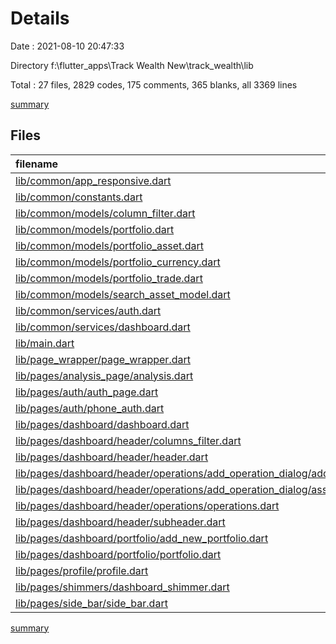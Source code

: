 # Details

Date : 2021-08-10 20:47:33

Directory f:\flutter_apps\Track Wealth New\track_wealth\lib

Total : 27 files,  2829 codes, 175 comments, 365 blanks, all 3369 lines

[summary](results.md)

## Files
| filename | language | code | comment | blank | total |
| :--- | :--- | ---: | ---: | ---: | ---: |
| [lib/common/app_responsive.dart](/lib/common/app_responsive.dart) | Dart | 6 | 0 | 2 | 8 |
| [lib/common/constants.dart](/lib/common/constants.dart) | Dart | 152 | 6 | 22 | 180 |
| [lib/common/models/column_filter.dart](/lib/common/models/column_filter.dart) | Dart | 29 | 0 | 3 | 32 |
| [lib/common/models/portfolio.dart](/lib/common/models/portfolio.dart) | Dart | 48 | 1 | 7 | 56 |
| [lib/common/models/portfolio_asset.dart](/lib/common/models/portfolio_asset.dart) | Dart | 70 | 0 | 8 | 78 |
| [lib/common/models/portfolio_currency.dart](/lib/common/models/portfolio_currency.dart) | Dart | 37 | 0 | 5 | 42 |
| [lib/common/models/portfolio_trade.dart](/lib/common/models/portfolio_trade.dart) | Dart | 60 | 0 | 6 | 66 |
| [lib/common/models/search_asset_model.dart](/lib/common/models/search_asset_model.dart) | Dart | 94 | 0 | 13 | 107 |
| [lib/common/services/auth.dart](/lib/common/services/auth.dart) | Dart | 71 | 108 | 20 | 199 |
| [lib/common/services/dashboard.dart](/lib/common/services/dashboard.dart) | Dart | 183 | 23 | 54 | 260 |
| [lib/main.dart](/lib/main.dart) | Dart | 102 | 13 | 10 | 125 |
| [lib/page_wrapper/page_wrapper.dart](/lib/page_wrapper/page_wrapper.dart) | Dart | 42 | 0 | 4 | 46 |
| [lib/pages/analysis_page/analysis.dart](/lib/pages/analysis_page/analysis.dart) | Dart | 0 | 2 | 1 | 3 |
| [lib/pages/auth/auth_page.dart](/lib/pages/auth/auth_page.dart) | Dart | 274 | 2 | 17 | 293 |
| [lib/pages/auth/phone_auth.dart](/lib/pages/auth/phone_auth.dart) | Dart | 268 | 0 | 24 | 292 |
| [lib/pages/dashboard/dashboard.dart](/lib/pages/dashboard/dashboard.dart) | Dart | 146 | 0 | 18 | 164 |
| [lib/pages/dashboard/header/columns_filter.dart](/lib/pages/dashboard/header/columns_filter.dart) | Dart | 46 | 1 | 7 | 54 |
| [lib/pages/dashboard/header/header.dart](/lib/pages/dashboard/header/header.dart) | Dart | 69 | 1 | 13 | 83 |
| [lib/pages/dashboard/header/operations/add_operation_dialog/add_operation_dialog.dart](/lib/pages/dashboard/header/operations/add_operation_dialog/add_operation_dialog.dart) | Dart | 267 | 6 | 22 | 295 |
| [lib/pages/dashboard/header/operations/add_operation_dialog/asset_search/searchable_dropdown.dart](/lib/pages/dashboard/header/operations/add_operation_dialog/asset_search/searchable_dropdown.dart) | Dart | 82 | 0 | 14 | 96 |
| [lib/pages/dashboard/header/operations/operations.dart](/lib/pages/dashboard/header/operations/operations.dart) | Dart | 114 | 0 | 9 | 123 |
| [lib/pages/dashboard/header/subheader.dart](/lib/pages/dashboard/header/subheader.dart) | Dart | 100 | 1 | 17 | 118 |
| [lib/pages/dashboard/portfolio/add_new_portfolio.dart](/lib/pages/dashboard/portfolio/add_new_portfolio.dart) | Dart | 173 | 1 | 16 | 190 |
| [lib/pages/dashboard/portfolio/portfolio.dart](/lib/pages/dashboard/portfolio/portfolio.dart) | Dart | 157 | 8 | 25 | 190 |
| [lib/pages/profile/profile.dart](/lib/pages/profile/profile.dart) | Dart | 52 | 0 | 9 | 61 |
| [lib/pages/shimmers/dashboard_shimmer.dart](/lib/pages/shimmers/dashboard_shimmer.dart) | Dart | 59 | 0 | 6 | 65 |
| [lib/pages/side_bar/side_bar.dart](/lib/pages/side_bar/side_bar.dart) | Dart | 128 | 2 | 13 | 143 |

[summary](results.md)